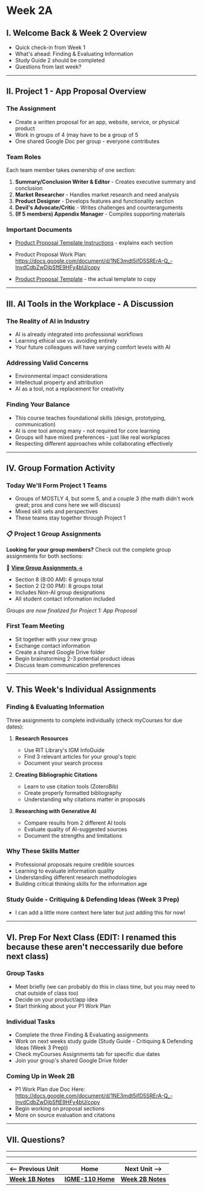 # Week 2A

## I. Welcome Back & Week 2 Overview
- Quick check-in from Week 1
- What's ahead: Finding & Evaluating Information
- Study Guide 2 should be completed
- Questions from last week?

---

## II. Project 1 - App Proposal Overview

### The Assignment
- Create a written proposal for an app, website, service, or physical product
- Work in groups of 4 (may have to be a group of 5
- One shared Google Doc per group - everyone contributes

### Team Roles
Each team member takes ownership of one section:
1. **Summary/Conclusion Writer & Editor** - Creates executive summary and conclusion
2. **Market Researcher** - Handles market research and need analysis
3. **Product Designer** - Develops features and functionality section
4. **Devil's Advocate/Critic** - Writes challenges and counterarguments
5. **(If 5 members) Appendix Manager** - Compiles supporting materials

### Important Documents

- [Product Proposal Template Instructions](https://docs.google.com/document/d/1kf8tE2aJdK3cHz8Lt3Q-ipGpfdDZdv2abypi8rDThsQ/) - explains each section

- Product Proposal Work Plan: https://docs.google.com/document/d/1NE3mdt5ifD5SRErA-Q_-InvdCdbZwDjbSftE9HFy4bU/copy
- [Product Proposal Template](https://docs.google.com/document/d/1odCPGxzw_skckC3-mhqWKHlN2Pg3lSIOXAcNRS76qWA/copy) - the actual template to copy

---

## III. AI Tools in the Workplace - A Discussion

### The Reality of AI in Industry
- AI is already integrated into professional workflows
- Learning ethical use vs. avoiding entirely
- Your future colleagues will have varying comfort levels with AI

### Addressing Valid Concerns
- Environmental impact considerations
- Intellectual property and attribution
- AI as a tool, not a replacement for creativity

### Finding Your Balance
- This course teaches foundational skills (design, prototyping, communication)
- AI is one tool among many - not required for core learning
- Groups will have mixed preferences - just like real workplaces
- Respecting different approaches while collaborating effectively

---

## IV. Group Formation Activity

### Today We'll Form Project 1 Teams
- Groups of MOSTLY 4, but some 5, and a couple 3 (the math didn't work great; pros and cons here we will discuss)
- Mixed skill sets and perspectives
- These teams stay together through Project 1

### 📋 Project 1 Group Assignments

**Looking for your group members?** Check out the complete group assignments for both sections:

👥 **[View Group Assignments →](group-members-both-sections.md)**

- Section 8 (8:00 AM): 6 groups total
- Section 2 (2:00 PM): 8 groups total
- Includes Non-AI group designations
- All student contact information included

*Groups are now finalized for Project 1: App Proposal*

### First Team Meeting
- Sit together with your new group
- Exchange contact information
- Create a shared Google Drive folder
- Begin brainstorming 2-3 potential product ideas
- Discuss team communication preferences

---

## V. This Week's Individual Assignments

### Finding & Evaluating Information
Three assignments to complete individually (check myCourses for due dates):

1. **Research Resources**
   - Use RIT Library's IGM InfoGuide
   - Find 3 relevant articles for your group's topic
   - Document your search process

2. **Creating Bibliographic Citations**
   - Learn to use citation tools (ZoteroBib)
   - Create properly formatted bibliography
   - Understanding why citations matter in proposals

3. **Researching with Generative AI**
   - Compare results from 2 different AI tools
   - Evaluate quality of AI-suggested sources
   - Document the strengths and limitations

### Why These Skills Matter
- Professional proposals require credible sources
- Learning to evaluate information quality
- Understanding different research methodologies
- Building critical thinking skills for the information age

### Study Guide - Critiquing & Defending Ideas (Week 3 Prep)
- I can add a little more context here later but just adding this for now!

---

## VI. Prep For Next Class (EDIT: I renamed this because these aren't neccessarily due before next class)

### Group Tasks
- Meet briefly (we can probably do this in class time, but you may need to chat outside of class too)
- Decide on your product/app idea
- Start thinking about your P1 Work Plan

### Individual Tasks
- Complete the three Finding & Evaluating assignments
- Work on next weeks study guide (Study Guide - Critiquing & Defending Ideas (Week 3 Prep))
- Check myCourses Assignments tab for specific due dates
- Join your group's shared Google Drive folder

### Coming Up in Week 2B
- P1 Work Plan due Doc Here: https://docs.google.com/document/d/1NE3mdt5ifD5SRErA-Q_-InvdCdbZwDjbSftE9HFy4bU/copy
- Begin working on proposal sections
- More on source evaluation and citations

---

## VII. Questions?

---
---

| <-- Previous Unit | Home | Next Unit -->
| --- | --- | --- 
|   [**Week 1B Notes**](1B.md)  |  [**IGME-110 Home**](../) | [**Week 2B Notes**](2B.md)
